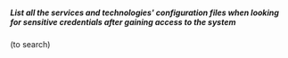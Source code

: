 ##### List all the services and technologies' configuration files when looking for sensitive credentials after gaining access to the system

(to search)